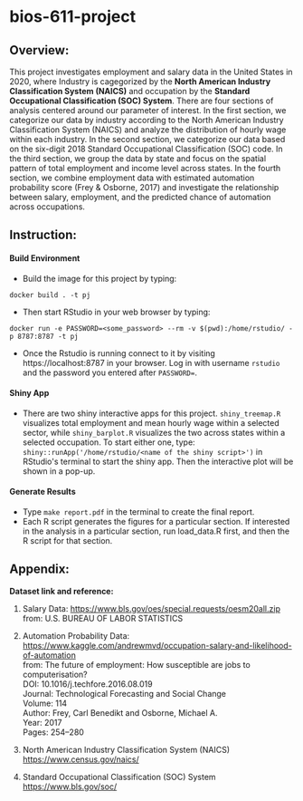 # bios-611-project

## Overview:
This project investigates employment and salary data in the United States in 2020, where Industry is cagegorized by the **North American Industry Classification System (NAICS)** and occupation by the **Standard Occupational Classification (SOC) System**. 
There are four sections of analysis centered around our parameter of interest. In the first section, we categorize our data by industry according to the North American Industry Classification System (NAICS) and analyze the distribution of hourly wage within each industry. In the second section, we categorize our data based on the six-digit 2018 Standard Occupational Classification (SOC) code. In the third section, we group the data by state and focus on the spatial pattern of total employment and income level across states. In the fourth section, we combine employment data with estimated automation probability score (Frey & Osborne, 2017) and investigate the relationship between salary, employment, and the predicted chance of automation across occupations.

## Instruction:
#### Build Environment
 - Build the image for this project by typing: 
```
docker build . -t pj
```
 - Then start RStudio in your web browser by typing:
```
docker run -e PASSWORD=<some_password> --rm -v $(pwd):/home/rstudio/ -p 8787:8787 -t pj
```
 - Once the Rstudio is running connect to it by visiting
https://localhost:8787 in your browser. Log in with username `rstudio` and the password you entered after `PASSWORD=`.

#### Shiny App
 - There are two shiny interactive apps for this project. `shiny_treemap.R` visualizes total employment and mean hourly wage within a selected sector, while `shiny_barplot.R` visualizes the two across states within a selected occupation. To start either one, type:
`shiny::runApp('/home/rstudio/<name of the shiny script>')` in RStudio's terminal to start the shiny app. Then the interactive plot will be shown in a pop-up.
 
#### Generate Results
 - Type `make report.pdf` in the terminal to create the final report.
 - Each R script generates the figures for a particular section. If interested in the analysis in a particular section, run load_data.R first, and then the R script for that section.

## Appendix:
**Dataset link and reference:**

1. Salary Data:
https://www.bls.gov/oes/special.requests/oesm20all.zip  
from: U.S. BUREAU OF LABOR STATISTICS

2. Automation Probability Data:
https://www.kaggle.com/andrewmvd/occupation-salary-and-likelihood-of-automation  
from: The future of employment: How susceptible are jobs to computerisation?  
DOI: 10.1016/j.techfore.2016.08.019  
Journal: Technological Forecasting and Social Change  
Volume: 114  
Author: Frey, Carl Benedikt and Osborne, Michael A.  
Year: 2017  
Pages: 254–280  

3. North American Industry Classification System (NAICS)  
https://www.census.gov/naics/

4. Standard Occupational Classification (SOC) System  
https://www.bls.gov/soc/
